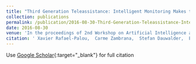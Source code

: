 ```yaml
---
title: "Third Generation Teleassistance: Intelligent Monitoring Makes the Difference"
collection: publications
permalink: /publication/2016-08-30-Third-Generation-Teleassistance-Intelligent-Monitoring-Makes-the-Difference
date: 2016-08-30
venue: 'In the proceedings of 2nd Workshop on Artificial Intelligence and Internet of Things (AI-IoT)'
citation: ' Xavier Rafael-Palou,  Carme Zambrana,  Stefan Dauwalder,  Enrique Vega,  Eloisa Vargiu,  Felip Miralles, &quot;Third Generation Teleassistance: Intelligent Monitoring Makes the Difference.&quot; In the proceedings of 2nd Workshop on Artificial Intelligence and Internet of Things (AI-IoT), 2016.'
---
```

Use [Google Scholar](https://scholar.google.com/scholar?q=Third+Generation+Teleassistance:+Intelligent+Monitoring+Makes+the+Difference){:target="_blank"} for full citation